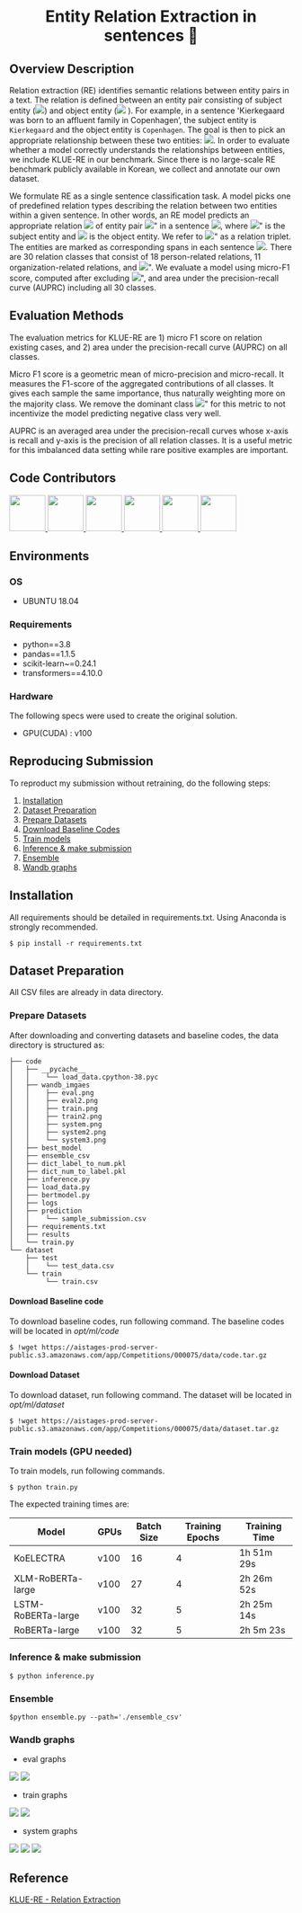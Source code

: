 <h1 align="center">Entity Relation Extraction in sentences 👋</h1>

<!-- <p align="center">
  <img alt="GitHub watchers" src="https://img.shields.io/github/watchers/boostcampaitech2/klue-level2-nlp-03?style=social">
  <img alt="GitHub Pipenv locked Python version" src="https://img.shields.io/github/pipenv/locked/python-version/boostcampaitech2/klue-level2-nlp-03?style=plastic">
  <img alt="Conda" src="https://img.shields.io/conda/pn/boostcampaitech2/klue-level2-nlp-03">
</p>   -->

## Overview Description

Relation extraction (RE) identifies semantic relations between entity pairs in a text. The relation is defined between an entity pair consisting of subject entity (<img src="https://render.githubusercontent.com/render/math?math=e_{\text{subj}}">) and object entity (<img src="https://render.githubusercontent.com/render/math?math=e_{\text{obj}}"> ). For example, in a sentence 'Kierkegaard was born to an affluent family in Copenhagen’, the subject entity is `Kierkegaard` and the object entity is `Copenhagen`. The goal is then to pick an appropriate relationship between these two entities: <img src="https://render.githubusercontent.com/render/math?math=place\_of\_birth">. In order to evaluate whether a model correctly understands the relationships between entities, we include KLUE-RE in our benchmark. Since there is no large-scale RE benchmark publicly available in Korean, we collect and annotate our own dataset.


We formulate RE as a single sentence classification task. A model picks one of predefined relation types describing the relation between two entities within a given sentence. In other words, an RE model predicts an appropriate relation <img src="https://render.githubusercontent.com/render/math?math=r"> of entity pair <img src="https://render.githubusercontent.com/render/math?math=(e_{\text{subj}},\ e_{\text{obj}})">" in a sentence <img src="https://render.githubusercontent.com/render/math?math=s">, where <img src="https://render.githubusercontent.com/render/math?math=e_{\text{subj}}">" is the subject entity and <img src="https://render.githubusercontent.com/render/math?math=e_{\text{obj}}"> is the object entity. We refer to <img src="https://render.githubusercontent.com/render/math?math=(e_{\text{subj}},\ r,\ e_{\text{obj}})">" as a relation triplet. The entities are marked as corresponding spans in each sentence <img src="https://render.githubusercontent.com/render/math?math=s">. There are 30 relation classes that consist of 18 person-related relations, 11 organization-related relations, and <img src="https://render.githubusercontent.com/render/math?math=\textit{no\_relation}">". We evaluate a model using micro-F1 score, computed after excluding <img src="https://render.githubusercontent.com/render/math?math=\textit{no\_relation}">", and area under the precision-recall curve (AUPRC) including all 30 classes.

## Evaluation Methods
The evaluation metrics for KLUE-RE are 1) micro F1 score on relation existing cases, and 2) area under the precision-recall curve (AUPRC) on all classes.


Micro F1 score is a geometric mean of micro-precision and micro-recall. It measures the F1-score of the aggregated contributions of all classes. It gives each sample the same importance, thus naturally weighting more on the majority class. We remove the dominant class <img src="https://render.githubusercontent.com/render/math?math=(no\_relation)">" for this metric to not incentivize the model predicting negative class very well.


AUPRC is an averaged area under the precision-recall curves whose x-axis is recall and y-axis is the precision of all relation classes. It is a useful metric for this imbalanced data setting while rare positive examples are important.

## Code Contributors

<p>
<a href="https://github.com/iamtrueline" target="_blank">
  <img x="5" y="5" width="64" height="64" border="0" src="https://avatars.githubusercontent.com/u/79238023?v=4"/>
</a>
<a href="https://github.com/promisemee" target="_blank">
  <img x="74" y="5" width="64" height="64" border="0" src="https://avatars.githubusercontent.com/u/31719240?v=4"/>
</a>
<a href="https://github.com/kimminji2018" target="_blank">
  <img x="143" y="5" width="64" height="64" border="0" src="https://avatars.githubusercontent.com/u/74283190?v=4"/>
</a>
<a href="https://github.com/Ihyun" target="_blank">
  <img x="212" y="5" width="64" height="64" border="0" src="https://avatars.githubusercontent.com/u/32431157?v=4"/>
</a>
<a href="https://github.com/sw6820" target="_blank">
  <img x="281" y="5" width="64" height="64" border="0" src="https://avatars.githubusercontent.com/u/52646313?v=4"/>
</a>
<a href="https://github.com/NayoungLee-de" target="_blank">
  <img x="350" y="5" width="64" height="64" border="0" src="https://avatars.githubusercontent.com/u/69383548?v=4"/>
</a>

</p>

## Environments 

### OS
 - UBUNTU 18.04

### Requirements
- python==3.8
- pandas==1.1.5
- scikit-learn~=0.24.1
- transformers==4.10.0


### Hardware
The following specs were used to create the original solution.
- GPU(CUDA) : v100 

## Reproducing Submission
To reproduct my submission without retraining, do the following steps:
1. [Installation](#installation)
2. [Dataset Preparation](#Dataset-Preparation)
3. [Prepare Datasets](#Prepare-Datasets)
4. [Download Baseline Codes](#Download-Baseline-Codes)
5. [Train models](#Train-models-(GPU-needed))
6. [Inference & make submission](#Inference-&-make-submission)
7. [Ensemble](#Ensemble)
8. [Wandb graphs](#Wandb-graphs)

## Installation
All requirements should be detailed in requirements.txt. Using Anaconda is strongly recommended.
```
$ pip install -r requirements.txt
```

## Dataset Preparation
All CSV files are already in data directory.


### Prepare Datasets
After downloading and converting datasets and baseline codes, the data directory is structured as:
```
├── code
│   ├── __pycache__
│   │    └── load_data.cpython-38.pyc
│   ├── wandb_imgaes
│   │    ├── eval.png 
│   │    ├── eval2.png
│   │    ├── train.png
│   │    ├── train2.png
│   │    ├── system.png
│   │    ├── system2.png
│   │    └── system3.png
│   ├── best_model
│   ├── ensemble_csv
│   ├── dict_label_to_num.pkl
│   ├── dict_num_to_label.pkl
│   ├── inference.py
│   ├── load_data.py
│   ├── bertmodel.py
│   ├── logs
│   ├── prediction
│   │    └── sample_submission.csv
│   ├── requirements.txt
│   ├── results
│   └── train.py
└── dataset
    ├── test
    │    └── test_data.csv    
    └── train
         └── train.csv
```
#### Download Baseline code
To download baseline codes, run following command. The baseline codes will be located in *opt/ml/code*
```
$ !wget https://aistages-prod-server-public.s3.amazonaws.com/app/Competitions/000075/data/code.tar.gz
```

#### Download Dataset
To download dataset, run following command. The dataset will be located in *opt/ml/dataset*
```
$ !wget https://aistages-prod-server-public.s3.amazonaws.com/app/Competitions/000075/data/dataset.tar.gz
``` 
### Train models (GPU needed)
To train models, run following commands.
```
$ python train.py 
```
The expected training times are:

Model | GPUs | Batch Size | Training Epochs | Training Time
------------  | ------------- | ------------- | ------------- | -------------
KoELECTRA | v100 | 16 | 4 | 1h 51m 29s
XLM-RoBERTa-large | v100 | 27 | 4 | 2h 26m 52s
LSTM-RoBERTa-large | v100 | 32 | 5 |  2h 25m 14s
RoBERTa-large | v100 | 32 | 5 | 2h 5m 23s


### Inference & make submission
```
$ python inference.py
```

### Ensemble
```
$python ensemble.py --path='./ensemble_csv'
```

### Wandb graphs
- eval graphs
<p>
    <img src="https://github.com/boostcampaitech2/klue-level2-nlp-03/blob/Main/wandb_imgaes/eval.png">
    <img src="https://github.com/boostcampaitech2/klue-level2-nlp-03/blob/Main/wandb_imgaes/eval2.png">
</p>    

- train graphs
<p>
    <img src="https://github.com/boostcampaitech2/klue-level2-nlp-03/blob/Main/wandb_imgaes/train.png">
    <img src="https://github.com/boostcampaitech2/klue-level2-nlp-03/blob/Main/wandb_imgaes/train2.png">
</p>    

- system graphs
<p>
    <img src="https://github.com/boostcampaitech2/klue-level2-nlp-03/blob/Main/wandb_imgaes/system.png">
    <img src="https://github.com/boostcampaitech2/klue-level2-nlp-03/blob/Main/wandb_imgaes/system2.png">
    <img src="https://github.com/boostcampaitech2/klue-level2-nlp-03/blob/Main/wandb_imgaes/system3.png">
</p>

## Reference
[KLUE-RE - Relation Extraction](https://klue-benchmark.com/tasks/70/overview/description)
